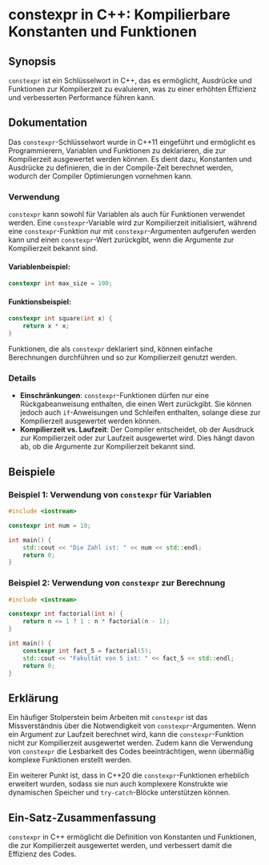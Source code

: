 <!--
Meta Description: # constexpr in C++: Kompilierbare Konstanten und Funktionen ## Synopsis `constexpr` ist ein Schlüsselwort in C++, das es ermöglicht, Ausdrücke und Fun...
Meta Keywords: constexpr, die, zur, und, kompilierzeit
-->

# constexpr in C++: Kompilierbare Konstanten und Funktionen

## Synopsis
`constexpr` ist ein Schlüsselwort in C++, das es ermöglicht, Ausdrücke und Funktionen zur Kompilierzeit zu evaluieren, was zu einer erhöhten Effizienz und verbesserten Performance führen kann.

## Dokumentation
Das `constexpr`-Schlüsselwort wurde in C++11 eingeführt und ermöglicht es Programmierern, Variablen und Funktionen zu deklarieren, die zur Kompilierzeit ausgewertet werden können. Es dient dazu, Konstanten und Ausdrücke zu definieren, die in der Compile-Zeit berechnet werden, wodurch der Compiler Optimierungen vornehmen kann.

### Verwendung
`constexpr` kann sowohl für Variablen als auch für Funktionen verwendet werden. Eine `constexpr`-Variable wird zur Kompilierzeit initialisiert, während eine `constexpr`-Funktion nur mit `constexpr`-Argumenten aufgerufen werden kann und einen `constexpr`-Wert zurückgibt, wenn die Argumente zur Kompilierzeit bekannt sind.

#### Variablenbeispiel:
```cpp
constexpr int max_size = 100;
```

#### Funktionsbeispiel:
```cpp
constexpr int square(int x) {
    return x * x;
}
```

Funktionen, die als `constexpr` deklariert sind, können einfache Berechnungen durchführen und so zur Kompilierzeit genutzt werden.

### Details
- **Einschränkungen**: `constexpr`-Funktionen dürfen nur eine Rückgabeanweisung enthalten, die einen Wert zurückgibt. Sie können jedoch auch `if`-Anweisungen und Schleifen enthalten, solange diese zur Kompilierzeit ausgewertet werden können.
- **Kompilierzeit vs. Laufzeit**: Der Compiler entscheidet, ob der Ausdruck zur Kompilierzeit oder zur Laufzeit ausgewertet wird. Dies hängt davon ab, ob die Argumente zur Kompilierzeit bekannt sind.

## Beispiele
### Beispiel 1: Verwendung von `constexpr` für Variablen
```cpp
#include <iostream>

constexpr int num = 10;

int main() {
    std::cout << "Die Zahl ist: " << num << std::endl;
    return 0;
}
```

### Beispiel 2: Verwendung von `constexpr` zur Berechnung
```cpp
#include <iostream>

constexpr int factorial(int n) {
    return n <= 1 ? 1 : n * factorial(n - 1);
}

int main() {
    constexpr int fact_5 = factorial(5);
    std::cout << "Fakultät von 5 ist: " << fact_5 << std::endl;
    return 0;
}
```

## Erklärung
Ein häufiger Stolperstein beim Arbeiten mit `constexpr` ist das Missverständnis über die Notwendigkeit von `constexpr`-Argumenten. Wenn ein Argument zur Laufzeit berechnet wird, kann die `constexpr`-Funktion nicht zur Kompilierzeit ausgewertet werden. Zudem kann die Verwendung von `constexpr` die Lesbarkeit des Codes beeinträchtigen, wenn übermäßig komplexe Funktionen erstellt werden.

Ein weiterer Punkt ist, dass in C++20 die `constexpr`-Funktionen erheblich erweitert wurden, sodass sie nun auch komplexere Konstrukte wie dynamischen Speicher und `try-catch`-Blöcke unterstützen können.

## Ein-Satz-Zusammenfassung
`constexpr` in C++ ermöglicht die Definition von Konstanten und Funktionen, die zur Kompilierzeit ausgewertet werden, und verbessert damit die Effizienz des Codes.